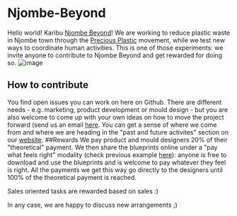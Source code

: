 # Njombe-Beyond
Hello world! Karibu [Njombe Beyond](https://www.smartcentretanzania.or.tz/index.php/projects/njombe-beyond/)!
We are working to reduce plastic waste in Njombe town through the [Precious Plastic](https://preciousplastic.com/) movement, while we test new ways to coordinate human activities. This is one of those experiments: we invite anyone to contribute to Njombe Beyond and get rewarded for doing so.
![image](https://user-images.githubusercontent.com/24914615/121500425-f1b89900-c9e6-11eb-9d4d-3d2ae01a9a5a.png)

## How to contribute
You find open issues you can work on here on Github. There are different needs - e.g. marketing, product development or mould design  - but you are also welcome to come up with your own ideas on how to move the project forward (send us an email [here](mailto:hi.njombe@gmail.com). You can get a sense of where we come from and where we are heading in the "past and future activites" section on our [website](https://www.smartcentretanzania.or.tz/index.php/projects/njombe-beyond/).
##Rewards
We pay product and mould designers 20% of their "theoretical" payment. We then share the blueprints online under a "pay what feels right" modality (check previous example [here](https://bazar.preciousplastic.com/shipo-smart-centre-tanzania/)): anyone is free to download and use the blueprints and is welcome to pay whatever they feel is right. All the payments we get this way go directly to the designers until 100% of the theoretical payment is reached.  

Sales oriented tasks are rewarded based on sales :) 

In any case, we are happy to discuss new arrangements ;)
